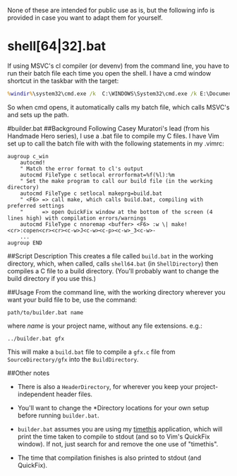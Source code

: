 None of these are intended for public use as is, but the following info is provided in case you want to adapt them for yourself.

# shell[64|32].bat
If using MSVC's cl compiler (or devenv) from the command line, you have to run their batch file each time you open the shell.
I have a cmd window shortcut in the taskbar with the target:
``` cmd
%windir%\system32\cmd.exe /k  C:\WINDOWS\System32\cmd.exe /k E:\Documents\Coding\C\shell64.bat
```
So when cmd opens, it automatically calls my batch file, which calls MSVC's and sets up the path.

#builder.bat
##Background
Following Casey Muratori's lead (from his Handmade Hero series), I use a .bat file to compile my C files.
I have Vim set up to call the batch file with <F6> with the following statements in my .vimrc:
``` VimL
augroup c_win
    autocmd!
	" Match the error format to cl's output
    autocmd FileType c setlocal errorformat=%f(%l):%m
	" Set the make program to call our build file (in the working directory)
    autocmd FileType c setlocal makeprg=build.bat
	" <F6> => call make, which calls build.bat, compiling with preferred settings
	"	   => open QuickFix window at the bottom of the screen (4 lines high) with compilation errors/warnings
    autocmd FileType c nnoremap <buffer> <F6> :w \| make!<cr>:copen<cr><cr><c-w>J<c-w><c-p><c-w>_3<c-w>-
    ...
augroup END
```

##Script Description
This creates a file called `build.bat` in the working directory, which, when called,
calls `shell64.bat` (in `ShellDirectory`) then compiles a C file to a build directory. (You'll probably want to change the build directory if you use this.)

##Usage
From the command line, with the working directory wherever you want your build file to be, use the command:
```
path/to/builder.bat name
```
where *name* is your project name, without any file extensions.
e.g.:
```
../builder.bat gfx
```
This will make a `build.bat` file to compile a `gfx.c` file from `SourceDirectory/gfx` into the `BuildDirectory`.

##Other notes

 - There is also a `HeaderDirectory`, for wherever you keep your project-independent header files.

 - You'll want to change the *Directory locations for your own setup before running `builder.bat`.

 - `builder.bat` assumes you are using my [timethis](https://github.com/azmr/timethis) application,
which will print the time taken to compile to stdout (and so to Vim's QuickFix window).
If not, just search for and remove the one use of "timethis".

 - The time that compilation finishes is also printed to stdout (and QuickFix).
